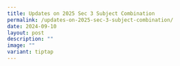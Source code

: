 ```yaml
---
title: Updates on 2025 Sec 3 Subject Combination
permalink: /updates-on-2025-sec-3-subject-combination/
date: 2024-09-10
layout: post
description: ""
image: ""
variant: tiptap
---
```

